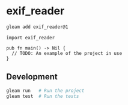 # exif_reader

```sh
gleam add exif_reader@1
```
```gleam
import exif_reader

pub fn main() -> Nil {
  // TODO: An example of the project in use
}
```

## Development

```sh
gleam run   # Run the project
gleam test  # Run the tests
```
